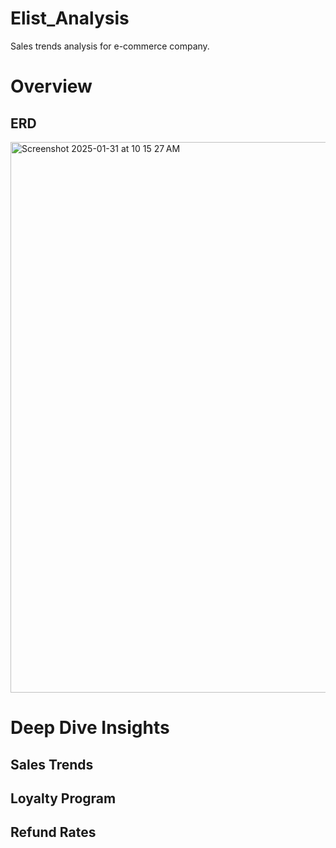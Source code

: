 # Elist_Analysis
Sales trends analysis for e-commerce company.

# Overview

## ERD
<img width="881" alt="Screenshot 2025-01-31 at 10 15 27 AM" src="https://github.com/user-attachments/assets/cd07751f-5f4f-4e39-86d9-6e2d7f0cfd04" />

# Deep Dive Insights

## Sales Trends

## Loyalty Program

## Refund Rates

